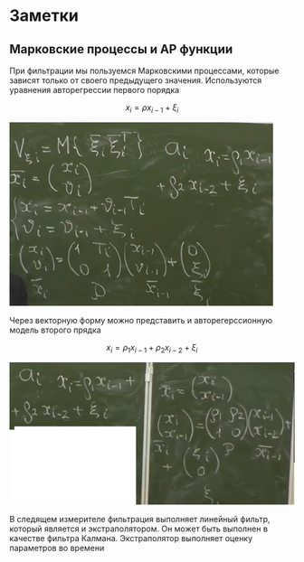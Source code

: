# Заметки

## Марковские процессы и АР функции

При фильтрации мы пользуемся Марковскими процессами, которые зависят только от своего предыдущего значения. Используются уравнения авторегрессии первого порядка

$$
    x_i = \rho x_{i-1} + \xi_i
$$

![img/auto_regression.bmp](img/auto_regression.bmp "Авторегрессионная модель первого порядка")

Через векторную форму можно представить и авторегерссионную модель второго прядка

$$
    x_i = \rho_1 x_{i-1} + \rho_2 x_{i-2} + \xi_i
$$

![img/auto_regression2.bmp](img/auto_regression2.bmp "Авторегрессионная модель первого порядка")

В следящем измерителе фильтрация выполняет линейный фильтр, который является и экстраполятором. Он может быть выполнен в качестве фильтра Калмана. Экстраполятор выполняет оценку параметров во времени
